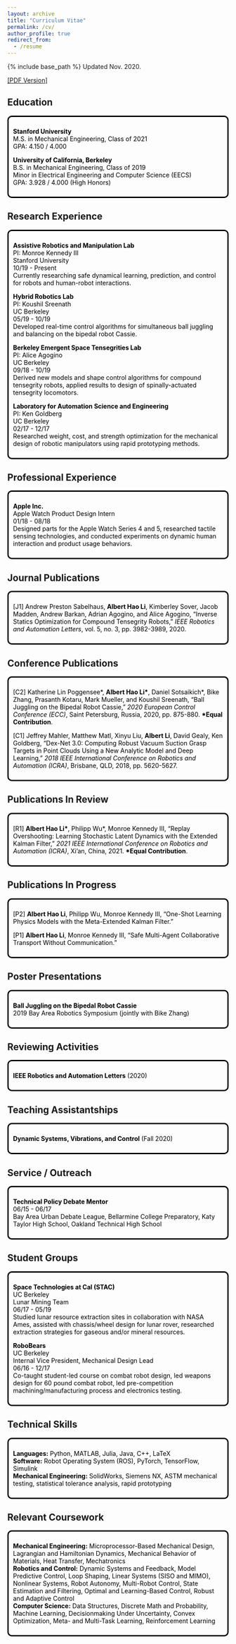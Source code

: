 ```yaml
---
layout: archive
title: "Curriculum Vitae"
permalink: /cv/
author_profile: true
redirect_from:
  - /resume
---
```


<style>
  .boxed {
    color: black;
    border: 3px solid black;
    margin: 0px auto;
    padding: 10px;
    border-radius: 10px;
  }
</style>

{% include base_path %}
Updated Nov. 2020.

[[PDF Version]](http://alberthli.github.io/files/cv/CV.pdf)

## Education
<div class="boxed">

**Stanford University**  
M.S. in Mechanical Engineering, Class of 2021  
GPA: 4.150 / 4.000  

**University of California, Berkeley**  
B.S. in Mechanical Engineering, Class of 2019  
Minor in Electrical Engineering and Computer Science (EECS)  
GPA: 3.928 / 4.000 (High Honors)
</div>

## Research Experience
<div class="boxed">

**Assistive Robotics and Manipulation Lab**  
PI: Monroe Kennedy III  
Stanford University  
10/19 - Present  
Currently researching safe dynamical learning, prediction, and control for robots and human-robot interactions.  

**Hybrid Robotics Lab**  
PI: Koushil Sreenath  
UC Berkeley  
05/19 - 10/19  
Developed real-time control algorithms for simultaneous ball juggling and balancing on the bipedal robot Cassie.

**Berkeley Emergent Space Tensegrities Lab**  
PI: Alice Agogino  
UC Berkeley  
09/18 - 10/19  
Derived new models and shape control algorithms for compound tensegrity robots, applied results to design of spinally-actuated tensegrity locomotors.

**Laboratory for Automation Science and Engineering**  
PI: Ken Goldberg  
UC Berkeley  
02/17 - 12/17  
Researched weight, cost, and strength optimization for the mechanical design of robotic manipulators using rapid prototyping methods.
</div>

## Professional Experience
<div class="boxed">

**Apple Inc.**  
Apple Watch Product Design Intern  
01/18 - 08/18  
Designed parts for the Apple Watch Series 4 and 5, researched tactile sensing technologies, and conducted experiments on dynamic human interaction and product usage behaviors.
</div>

## Journal Publications
<div class="boxed">

[J1] Andrew Preston Sabelhaus, **Albert Hao Li**, Kimberley Sover, Jacob Madden, Andrew Barkan, Adrian Agogino, and Alice Agogino, “Inverse Statics Optimization for Compound Tensegrity Robots,” _IEEE Robotics and Automation Letters_, vol. 5, no. 3, pp. 3982-3989, 2020.
</div>

## Conference Publications
<div class="boxed">

[C2] Katherine Lin Poggensee\*, **Albert Hao Li\***, Daniel Sotsaikich\*, Bike Zhang, Prasanth Kotaru, Mark Mueller, and Koushil Sreenath, “Ball Juggling on the Bipedal Robot Cassie,” _2020 European Control Conference (ECC)_, Saint Petersburg, Russia, 2020, pp. 875-880. **\*Equal Contribution**.

[C1] Jeffrey Mahler, Matthew Matl, Xinyu Liu, **Albert Li**, David Gealy, Ken Goldberg, “Dex-Net 3.0: Computing Robust Vacuum Suction Grasp Targets in Point Clouds Using a New Analytic Model and Deep Learning,” _2018 IEEE International Conference on Robotics and Automation (ICRA)_, Brisbane, QLD, 2018, pp. 5620-5627.
</div>

## Publications In Review
<div class="boxed">

[R1] **Albert Hao Li\***, Philipp Wu\*, Monroe Kennedy III, “Replay Overshooting: Learning Stochastic Latent Dynamics with the Extended Kalman Filter,” _2021 IEEE International Conference on Robotics and Automation (ICRA)_, Xi’an, China, 2021. **\*Equal Contribution**.
</div>

## Publications In Progress
<div class="boxed">

[P2] **Albert Hao Li**, Philipp Wu, Monroe Kennedy III, “One-Shot Learning Physics Models with the Meta-Extended Kalman Filter.”

[P1] **Albert Hao Li**, Monroe Kennedy III, “Safe Multi-Agent Collaborative Transport Without Communication.”
</div>

## Poster Presentations
<div class="boxed">

**Ball Juggling on the Bipedal Robot Cassie**  
2019 Bay Area Robotics Symposium (jointly with Bike Zhang)
</div>

## Reviewing Activities
<div class="boxed">

**IEEE Robotics and Automation Letters** (2020)  
</div>

## Teaching Assistantships
<div class="boxed">

**Dynamic Systems, Vibrations, and Control** (Fall 2020)  
</div>

## Service / Outreach
<div class="boxed">

**Technical Policy Debate Mentor**  
06/15 - 06/17  
Bay Area Urban Debate League, Bellarmine College Preparatory, Katy Taylor High School, Oakland Technical High School
</div>

## Student Groups
<div class="boxed">

**Space Technologies at Cal (STAC)**  
UC Berkeley  
Lunar Mining Team  
06/17 - 05/19  
Studied lunar resource extraction sites in collaboration with NASA Ames, assisted with chassis/wheel design for lunar rover, researched extraction strategies for gaseous and/or mineral resources.

**RoboBears**  
UC Berkeley  
Internal Vice President, Mechanical Design Lead  
06/16 - 12/17  
Co-taught student-led course on combat robot design, led weapons design for 60 pound combat robot, led pre-competition machining/manufacturing process and electronics testing.
</div>

## Technical Skills
<div class="boxed">

**Languages:** Python, MATLAB, Julia, Java, C++, LaTeX  
**Software:** Robot Operating System (ROS), PyTorch, TensorFlow, Simulink  
**Mechanical Engineering:** SolidWorks, Siemens NX, ASTM mechanical testing, statistical tolerance analysis, rapid prototyping
</div>

## Relevant Coursework
<div class="boxed">

**Mechanical Engineering:** Microprocessor-Based Mechanical Design, Lagrangian and Hamiltonian Dynamics, Mechanical Behavior of Materials, Heat Transfer, Mechatronics  
**Robotics and Control:** Dynamic Systems and Feedback, Model Predictive Control, Loop Shaping, Linear Systems (SISO and MIMO), Nonlinear Systems, Robot Autonomy, Multi-Robot Control, State Estimation and Filtering, Optimal and Learning-Based Control, Robust and Adaptive Control  
**Computer Science:** Data Structures, Discrete Math and Probability, Machine Learning, Decisionmaking Under Uncertainty, Convex Optimization, Meta- and Multi-Task Learning, Reinforcement Learning  
</div>
